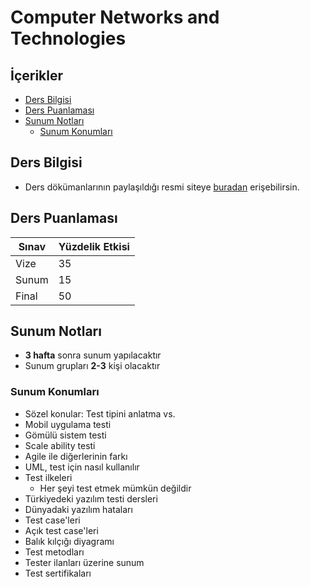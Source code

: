 # Computer Networks and Technologies <!-- omit in toc -->

## İçerikler <!-- omit in toc -->

- [Ders Bilgisi](#ders-bilgisi)
- [Ders Puanlaması](#ders-puanlamas%C4%B1)
- [Sunum Notları](#sunum-notlar%C4%B1)
  - [Sunum Konumları](#sunum-konumlar%C4%B1)

## Ders Bilgisi

- Ders dökümanlarının paylaşıldığı resmi siteye [buradan][Rüya Hoca Avesis] erişebilirsin.

## Ders Puanlaması

| Sınav | Yüzdelik Etkisi |
| ----- | --------------- |
| Vize  | 35              |
| Sunum | 15              |
| Final | 50              |

## Sunum Notları

- **3 hafta** sonra sunum yapılacaktır
- Sunum grupları **2-3** kişi olacaktır

### Sunum Konumları

- Sözel konular: Test tipini anlatma vs.
- Mobil uygulama testi
- Gömülü sistem testi
- Scale ability testi
- Agile ile diğerlerinin farkı
- UML, test için nasıl kullanılır
- Test ilkeleri
  - Her şeyi test etmek mümkün değildir
- Türkiyedeki yazılım testi dersleri
- Dünyadaki yazılım hataları
- Test case'leri
- Açık test case'leri
- Balık kılçığı diyagramı
- Test metodları
- Tester ilanları üzerine sunum
- Test sertifikaları

[Rüya Hoca Avesis]: http://avesis.istanbulc.edu.tr/ruyasamli/dokumanlar